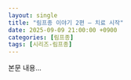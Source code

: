 ```yaml
---
layout: single
title: "림프종 이야기 2편 – 치료 시작"
date: 2025-09-09 21:00:00 +0900
categories: [림프종]
tags: [시리즈-림프종]
---
```

본문 내용...
